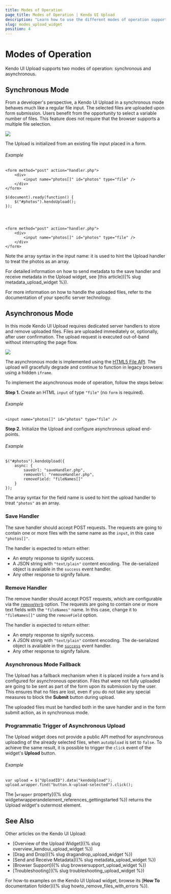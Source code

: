 ```yaml
---
title: Modes of Operation
page_title: Modes of Operation | Kendo UI Upload
description: "Learn how to use the different modes of operation supported by the Kendo UI Upload widget, initialize it from an existing file and how to use its asynchronous mode."
slug: modes_upload_widget
position: 4
---
```


# Modes of Operation

Kendo UI Upload supports two modes of operation: synchronous and asynchronous.

## Synchronous Mode

From a developer's perspective, a Kendo UI Upload in a synchronous mode behaves much like a regular file input. The selected files are uploaded upon form submission. Users benefit from the opportunity to select a variable number of files. This feature does not require that the browser supports a multiple file selection.

![](/controls/editors/upload/upload-sync.png)

The Upload is initialized from an existing file input placed in a form.

###### Example

    <form method="post" action="handler.php">
        <div>
            <input name="photos[]" id="photos" type="file" />
        </div>
    </form>

    $(document).ready(function() {
        $("#photos").kendoUpload();
    });




    <form method="post" action="handler.php">
        <div>
            <input name="photos[]" id="photos" type="file" />
        </div>
    </form>

Note the array syntax in the input name: it is used to hint the Upload handler to treat the photos as an array.

For detailed information on how to send metadata to the save handler and receive metadata in the Upload widget, see [this article]({% slug metadata_upload_widget %}).

For more information on how to handle the uploaded files, refer to the documentation of your specific server technology.

## Asynchronous Mode

In this mode Kendo UI Upload requires dedicated server handlers to store and remove uploaded files. Files are uploaded immediately or, optionally, after user confirmation. The upload request is executed out-of-band without interrupting the page flow.

![](/controls/editors/upload/upload-async.png)

The asynchronous mode is implemented using the [HTML5 File API](https://en.wikipedia.org/wiki/HTML5_File_API). The upload will gracefully degrade and continue to function in legacy browsers using a hidden `iframe`.

To implement the asynchronous mode of operation, follow the steps below:

**Step 1.** Create an HTML `input` of type `"file"` (no `form` is required).

###### Example

    <input name="photos[]" id="photos" type="file" />

**Step 2.** Initialize the Upload and configure asynchronous upload end-points.

###### Example

    $("#photos").kendoUpload({
        async: {
            saveUrl: "saveHandler.php",
            removeUrl: "removeHandler.php",
            removeField: "fileNames[]"
        }
    });

The array syntax for the field name is used to hint the upload handler to treat `"photos"` as an array.

### Save Handler

The save handler should accept POST requests. The requests are going to contain one or more files with the same name as the `input`, in this case `"photos[]"`.

The handler is expected to return either:

*   An empty response to signify success.
*   A JSON string with `"text/plain"` content encoding. The de-serialized object is available in the `success` event handler.
*   Any other response to signify failure.

### Remove Handler

The remove handler should accept POST requests, which are configurable via the [`removeVerb`](/api/javascript/ui/upload#configuration-async.removeVerb) option. The requests are going to contain one or more text fields with the `"fileNames"` name. In this case, change it to `"fileNames[]"` using the `removeField` option.

The handler is expected to return either:

*   An empty response to signify success.
*   A JSON string with `"text/plain"` content encoding. The de-serialized object is available in the [`success`](/api/javascript/ui/upload#events-success) event handler.
*   Any other response to signify failure.

### Asynchronous Mode Fallback

The Upload has a fallback mechanism when it is placed inside a `form` and is configured for asynchronous operation. Files that were not fully uploaded are going to be sent as part of the form upon its submission by the user. This ensures that no files are lost, even if you do not take any special measures to block the **Submit** button during upload.

The uploaded files must be handled both in the save handler and in the form submit action, as in synchronous mode.

### Programmatic Trigger of Asynchronous Upload

The Upload widget does not provide a public API method for asynchronous uploading of the already selected files, when `autoUpload` is set to `false`. To achieve the same result, it is possible to trigger the `click` event of the widget's **Upload** button.

###### Example

    var upload = $("UploadID").data("kendoUpload");
    upload.wrapper.find("button.k-upload-selected").click();

The [`wrapper` property]({% slug widgetwrapperandelement_references_gettingstarted %}) returns the Upload widget's outermost element.

## See Also

Other articles on the Kendo UI Upload:

* [Overview of the Upload Widget]({% slug overview_kendoui_upload_widget %})
* [Drag and Drop]({% slug dragandrop_upload_widget %})
* [Send and Receive Metadata]({% slug metadata_upload_widget %})
* [Browser Support]({% slug browsersupport_upload_widget %})
* [Troubleshooting]({% slug troubleshooting_upload_widget %})

For how-to examples on the Kendo UI Upload widget, browse its [**How To** documentation folder]({% slug howto_remove_files_with_errors %}).
